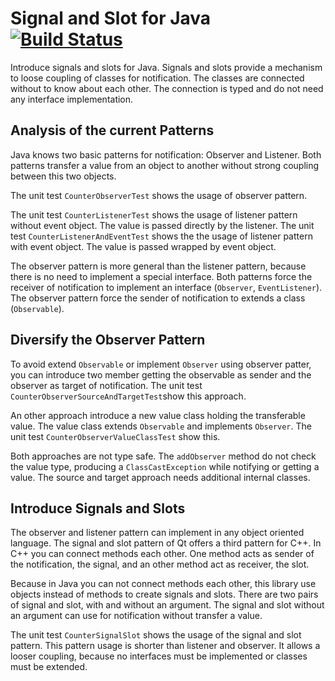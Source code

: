 Signal and Slot for Java [![Build Status](https://travis-ci.org/falkoschumann/signalslot4java.png)](https://travis-ci.org/falkoschumann/signalslot4java)
========================

Introduce signals and slots for Java. Signals and slots provide a mechanism to
loose coupling of classes for notification. The classes are connected without to
know about each other. The connection is typed and do not need any interface
implementation.


Analysis of the current Patterns
--------------------------------

Java knows two basic patterns for notification: Observer and Listener. Both
patterns transfer a value from an object to another without strong coupling
between this two objects.

The unit test `CounterObserverTest` shows the usage of observer pattern.

The unit test `CounterListenerTest` shows the usage of listener pattern without
event object. The value is passed directly by the listener. The unit test
`CounterListenerAndEventTest` shows the the usage of listener pattern with event
object. The value is passed wrapped by event object.

The observer pattern is more general than the listener pattern, because there
is no need to implement a special interface. Both patterns force the receiver of
notification to implement an interface (`Observer`, `EventListener`). The
observer pattern force the sender of notification to extends a class
(`Observable`).


Diversify the Observer Pattern
------------------------------

To avoid extend `Observable` or implement `Observer` using observer patter, you
can introduce two member getting the observable as sender and the observer as
target of notification. The unit test `CounterObserverSourceAndTargetTest`show
this approach.

An other approach introduce a new value class holding the transferable value.
The value class extends `Observable` and implements `Observer`. The unit test
`CounterObserverValueClassTest` show this.

Both approaches are not type safe. The `addObserver` method do not check the
value type, producing a `ClassCastException` while notifying or getting a value.
The source and target approach needs additional internal classes.


Introduce Signals and Slots
---------------------------

The observer and listener pattern can implement in any object oriented language.
The signal and slot pattern of Qt offers a third pattern for C++. In C++ you can
connect methods each other. One method acts as sender of the notification, the
signal, and an other method act as receiver, the slot.

Because in Java you can not connect methods each other, this library use objects
instead of methods to create signals and slots. There are two pairs of signal
and slot, with and without an argument. The signal and slot without an argument
can use for notification without transfer a value.

The unit test `CounterSignalSlot` shows the usage of the signal and slot
pattern. This pattern usage is shorter than listener and observer. It allows a
looser coupling, because no interfaces must be implemented or classes must be
extended.
